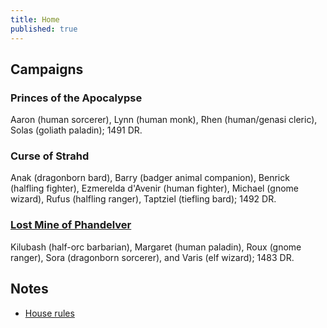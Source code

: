 ```yaml
---
title: Home
published: true
---
```


## Campaigns

### Princes of the Apocalypse

Aaron (human sorcerer), Lynn (human monk), Rhen (human/genasi cleric), Solas (goliath paladin); 1491 DR.

### Curse of Strahd

Anak (dragonborn bard), Barry (badger animal companion), Benrick (halfling fighter), Ezmerelda d'Avenir (human fighter), Michael (gnome wizard), Rufus (halfling ranger), Taptziel (tiefling bard); 1492 DR.

### [Lost Mine of Phandelver][lmop]

Kilubash (half-orc barbarian), Margaret (human paladin), Roux (gnome ranger), Sora (dragonborn sorcerer), and Varis (elf wizard); 1483 DR.

## Notes

* [House rules][house-rules]

[lmop]: lost-mine-of-phandelver.md
[house-rules]: house-rules.md
